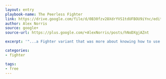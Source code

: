 ```yaml
---
layout: entry
playbook-name: The Peerless Fighter
link: https://drive.google.com/file/d/0B30fzv28XdrYVS1tdUFBOU9iYnc/edit
author: Alex Norris
source: google+
source-url: https://plus.google.com/+AlexNorris/posts/hNoDXgjAZnt

excerpt: '"...a Fighter variant that was more about knowing how to use your gear than about being strong or having a special sword..."'

categories:
- fighter

tags:
- free
---
```

